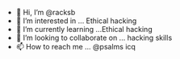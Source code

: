 - 👋 Hi, I’m @racksb
- 👀 I’m interested in ... Ethical hacking
- 🌱 I’m currently learning ...Ethical hacking
- 💞️ I’m looking to collaborate on ... hacking skills
- 📫 How to reach me ... @psalms  icq

<!---
racksb/racksb is a ✨ special ✨ repository because its `README.md` (this file) appears on your GitHub profile.
You can click the Preview link to take a look at your changes.
--->
